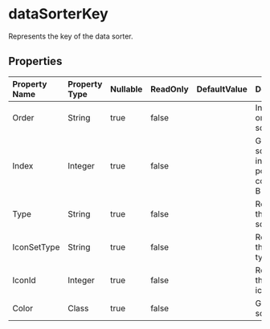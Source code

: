 # **dataSorterKey**

Represents the key of the data sorter.  

## **Properties**

| Property Name | Property Type | Nullable |  ReadOnly | DefaultValue | Description | 
| :- | :- | :- |:- |  :- | :- |
|Order|String|true|false |  |Indicates the order of sorting. |
|Index|Integer|true|false |  |Gets the sorted column index(absolute position, column A is 0, B is 1, ...). |
|Type|String|true|false |  |Represents the type of sorting. |
|IconSetType|String|true|false |  |Represents the icon set type. |
|IconId|Integer|true|false |  |Represents the id of the icon set type. |
|Color|Class|true|false |  |Gets the sorted color. |

